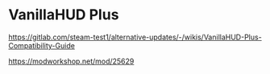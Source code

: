 # VanillaHUD Plus

https://gitlab.com/steam-test1/alternative-updates/-/wikis/VanillaHUD-Plus-Compatibility-Guide

https://modworkshop.net/mod/25629